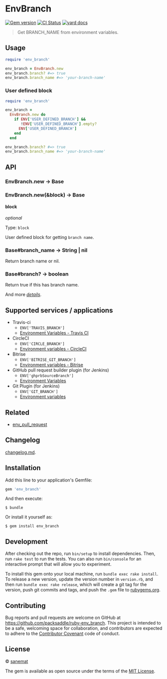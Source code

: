 # EnvBranch

[![Gem version][gem-image]][gem-url] [![CI Status][ci-image]][ci-url] [![yard docs][docs-image]][docs-url]

> Get BRANCH_NAME from environment variables.


## Usage

```ruby
require 'env_branch'

env_branch = EnvBranch.new
env_branch.branch? #=> true
env_branch.branch_name #=> 'your-branch-name'
```

### User defined block

```ruby
require 'env_branch'

env_branch =
  EnvBranch.new do
    if ENV['USER_DEFINED_BRANCH'] &&
       !ENV['USER_DEFINED_BRANCH'].empty?
      ENV['USER_DEFINED_BRANCH']
    end
  end

env_branch.branch? #=> true
env_branch.branch_name #=> 'your-branch-name'
```


## API

### EnvBranch.new -> Base

### EnvBranch.new(&block) -> Base

#### block

*optional*

Type: `block`

User defined block for getting `branch name`.


### Base#branch_name -> String | nil

Return branch name or nil.


### Base#branch? -> boolean

Return true if this has branch name.

And more *[details][docs-url]*.


## Supported services / applications

* Travis-ci
    * `ENV['TRAVIS_BRANCH']`
    * [Environment Variables - Travis CI](http://docs.travis-ci.com/user/environment-variables/#Default-Environment-Variables)
* CircleCI
    * `ENV['CIRCLE_BRANCH']`
    * [Environment variables - CircleCI](https://circleci.com/docs/environment-variables#build-details)
* Bitrise
    * `ENV['BITRISE_GIT_BRANCH']`
    * [Environment variables - Bitrise](https://devcenter.bitrise.io/faq/available-environment-variables/)
* GitHub pull request builder plugin (for Jenkins)
    * `ENV['ghprbSourceBranch']`
    * [Environment Variables](https://wiki.jenkins-ci.org/display/JENKINS/GitHub+pull+request+builder+plugin#GitHubpullrequestbuilderplugin-EnvironmentVariables)
* Git Plugin (for Jenkins)
    * `ENV['GIT_BRANCH']`
    * [Environment variables](https://wiki.jenkins-ci.org/display/JENKINS/Git+Plugin#GitPlugin-Environmentvariables)


## Related

* [env_pull_request](https://github.com/packsaddle/ruby-env_pull_request)


## Changelog

[changelog.md](./changelog.md).

## Installation

Add this line to your application's Gemfile:

```ruby
gem 'env_branch'
```

And then execute:

    $ bundle

Or install it yourself as:

    $ gem install env_branch


## Development

After checking out the repo, run `bin/setup` to install dependencies. Then, run `rake test` to run the tests. You can also run `bin/console` for an interactive prompt that will allow you to experiment.

To install this gem onto your local machine, run `bundle exec rake install`. To release a new version, update the version number in `version.rb`, and then run `bundle exec rake release`, which will create a git tag for the version, push git commits and tags, and push the `.gem` file to [rubygems.org](https://rubygems.org).


## Contributing

Bug reports and pull requests are welcome on GitHub at https://github.com/packsaddle/ruby-env_branch. This project is intended to be a safe, welcoming space for collaboration, and contributors are expected to adhere to the [Contributor Covenant](contributor-covenant.org) code of conduct.


## License

© [sanemat](http://sane.jp)

The gem is available as open source under the terms of the [MIT License](http://opensource.org/licenses/MIT).

[ci-url]: https://circleci.com/gh/packsaddle/ruby-env_branch
[ci-image]: https://img.shields.io/circleci/build/github/packsaddle/ruby-env_branch?style=flat-square
[gem-url]: https://rubygems.org/gems/env_branch
[gem-image]: http://img.shields.io/gem/v/env_branch.svg?style=flat-square
[docs-url]: http://www.rubydoc.info/gems/env_branch
[docs-image]: https://img.shields.io/badge/yard-docs-blue.svg?style=flat-square
